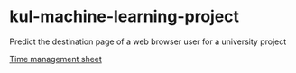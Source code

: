 # kul-machine-learning-project
Predict the destination page of a web browser user for a university project

[Time management sheet](https://docs.google.com/spreadsheets/d/1L8jPud9az4ppOUDhL3XCcTqYnGwVR8CMIRk6lBs5M20/edit?usp=sharing)
